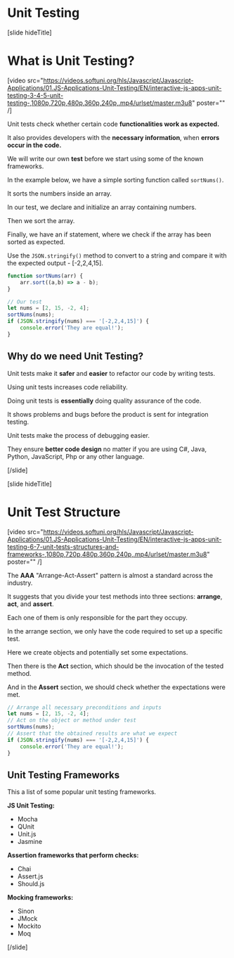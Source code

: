# Unit Testing

[slide hideTitle]

# What is Unit Testing?

[video src="https://videos.softuni.org/hls/Javascript/Javascript-Applications/01.JS-Applications-Unit-Testing/EN/interactive-js-apps-unit-testing-3-4-5-unit-testing-,1080p,720p,480p,360p,240p,.mp4/urlset/master.m3u8" poster="" /]

Unit tests check whether certain code **functionalities work as expected.**

It also provides developers with the **necessary information**, when **errors occur in the code.**

We will write our own **test** before we start using some of the known frameworks.

In the example below, we have a simple sorting function called `sortNums()`. 

It sorts the numbers inside an array.

In our test, we declare and initialize an array containing numbers. 

Then we sort the array.

Finally, we have an if statement, where we check if the array has been sorted as expected.

Use the `JSON.stringify()` method to convert to a string and compare it with the expected output - \[-2,2,4,15\].

```js live
function sortNums(arr) {
    arr.sort((a,b) => a - b);
}

// Our test
let nums = [2, 15, -2, 4];
sortNums(nums);
if (JSON.stringify(nums) === '[-2,2,4,15]') {
    console.error('They are equal!');
}
```

## Why do we need Unit Testing?

Unit tests make it **safer** and **easier** to refactor our code by writing tests.

Using unit tests increases code reliability.

Doing unit tests is **essentially** doing quality assurance of the code. 

It shows problems and bugs before the product is sent for integration testing. 

Unit tests make the process of debugging easier.

They ensure **better code design** no matter if you are using C\#, Java, Python, JavaScript, Php or any other language. 


[/slide]

[slide hideTitle]

# Unit Test Structure

[video src="https://videos.softuni.org/hls/Javascript/Javascript-Applications/01.JS-Applications-Unit-Testing/EN/interactive-js-apps-unit-testing-6-7-unit-tests-structures-and-frameworks-,1080p,720p,480p,360p,240p,.mp4/urlset/master.m3u8" poster="" /]

The **AAA** "Arrange-Act-Assert" pattern is almost a standard across the industry. 

It suggests that you divide your test methods into three sections: **arrange**, **act**, and **assert**. 

Each one of them is only responsible for the part they occupy. 

In the arrange section, we only have the code required to set up a specific test. 

Here we create objects and potentially set some expectations. 

Then there is the **Act** section, which should be the invocation of the tested method. 

And in the **Assert** section, we should check whether the expectations were met. 

```js
// Arrange all necessary preconditions and inputs
let nums = [2, 15, -2, 4];
// Act on the object or method under test
sortNums(nums);
// Assert that the obtained results are what we expect
if (JSON.stringify(nums) === '[-2,2,4,15]') {
    console.error('They are equal!');
}
```

## Unit Testing Frameworks

This a list of some popular unit testing frameworks. 

**JS Unit Testing:**
- Mocha
- QUnit
- Unit.js
- Jasmine

**Assertion frameworks that perform checks:** 
- Chai
- Assert.js
- Should.js

**Mocking frameworks:** 
- Sinon
- JMock
- Mockito
- Moq

[/slide]
